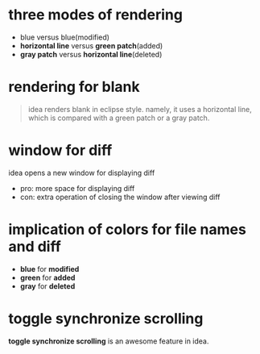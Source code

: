 # three modes of rendering
- blue versus blue(modified)
- **horizontal line** versus **green patch**(added)
- **gray patch** versus **horizontal line**(deleted)

# rendering for blank
> idea renders blank in eclipse style.
namely, it uses a horizontal line, which is compared with
a green patch or a gray patch.

# window for diff
idea opens a new window for displaying diff
- pro: more space for displaying diff
- con: extra operation of closing the window after viewing diff

# implication of colors for file names and diff 
- **blue** for **modified**
- **green** for **added**
- **gray** for **deleted**

# toggle synchronize scrolling
**toggle synchronize scrolling** is an awesome feature in idea. 
